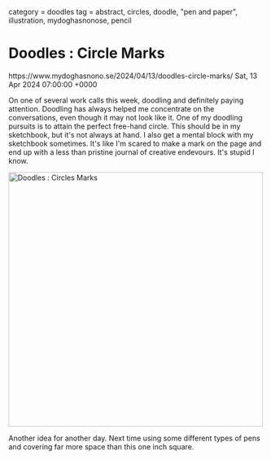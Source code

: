 category = doodles
tag = abstract, circles, doodle, "pen and paper", illustration, mydoghasnonose, pencil

# Doodles : Circle Marks
<link>https://www.mydoghasnono.se/2024/04/13/doodles-circle-marks/</link>
<pubDate>Sat, 13 Apr 2024 07:00:00 +0000</pubDate>

On one of several work calls this week, doodling and definitely paying attention. Doodling has always helped me concentrate on the conversations, even though it may not look like it. One of my doodling pursuits is to attain the perfect free-hand circle. This should be in my sketchbook, but it's not always at hand. I also get a mental block with my sketchbook sometimes. It's like I'm scared to make a mark on the page and end up with a less than pristine journal of creative endevours. It's stupid I know.

<a data-flickr-embed="true" data-header="true" data-footer="true" href="https://www.flickr.com/photos/mydoghasnonose/53649029941/in/album-72177720319718318" title="Doodles : Circles Marks"><img src="https://live.staticflickr.com/65535/53649029941_37300dbb09.jpg" width="500" height="500" alt="Doodles : Circles Marks"/></a><script async src="//embedr.flickr.com/assets/client-code.js" charset="utf-8"></script>

Another idea for another day. Next time using some different types of pens and covering far more space than this one inch square.